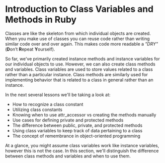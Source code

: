 # Introduction to Class Variables and Methods in Ruby

Classes are like the skeleton from which individual objects are created. When
you make use of classes you can reuse code rather than writing similar code over
and over again. This makes code more readable a _"DRY"_ (**D**on’t **R**epeat
**Y**ourself).

So far, we've primarily created instance methods and instance variables for our
individual objects to use. However, we can also create class methods and
variables. Class variables are used to store values related to a class rather
than a particular instance. Class methods are similarly used for implementing
behavior that is related to a class in general rather than an instance.

In the next several lessons we'll be taking a look at:

* How to recognize a class constant
* Utilizing class constants
* Knowing when to use attr_accessor vs creating the methods manually
* Use cases for defining private and protected methods
* The difference between public, private, and protected methods
* Using class variables to keep track of data pertaining to a class
* The concept of remembrance in object-oriented programming

At a glance, you might assume class variables work like instance variables,
however this is not the case. In this section, we'll distinguish the difference
between class methods and variables and when to use them.